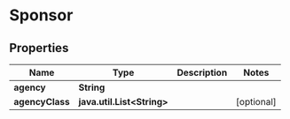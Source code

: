 # Sponsor

## Properties
Name | Type | Description | Notes
------------ | ------------- | ------------- | -------------
**agency** | **String** |  | 
**agencyClass** | **java.util.List&lt;String&gt;** |  |  [optional]
